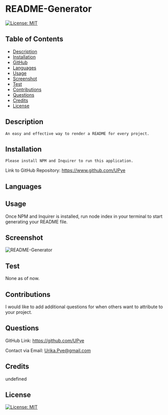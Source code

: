  
  # README-Generator 
  [![License: MIT](https://img.shields.io/badge/License-MIT-yellow.svg)](https://opensource.org/licenses/MIT)
  ## Table of Contents 
  
  * [Description](#description)
  * [Installation](#installation)
  * [GitHub](#github)
  * [Languages](#languages)
  * [Usage](#usage)
  * [Screenshot](#screenshot)
  * [Test](#test)
  * [Contributions](#contributions)
  * [Questions](#questions)
  * [Credits](#credits)
  * [License](#license)
  
  ## Description

    An easy and effective way to render a README for every project.
  
  ## Installation

    Please install NPM and Inquirer to run this application.    
  Link to GitHub Repository: https://www.github.com/UPye
  
  ## Languages
  
  
  
  ## Usage

  Once NPM and Inquirer is installed, run node index in your terminal to start generating your README file.

  ## Screenshot
    
  ![README-Generator](renderMarkdown)

  ## Test

  None as of now.

  ## Contributions

  I would like to add additional questions for when others want to attribute to your project.

  ## Questions  

  GitHub Link: https://github.com/UPye
  
  Contact via Email: Urika.Pye@gmail.com

  ## Credits
  undefined

  ## License
  [![License: MIT](https://img.shields.io/badge/License-MIT-yellow.svg)](https://opensource.org/licenses/MIT)
  
    